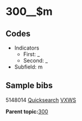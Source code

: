 # 300\_\_$m

## Codes

-   Indicators
    -   First: \_
    -   Second: \_
-   Subfield: m

## Sample bibs

5148014 [Quicksearch](https://search.library.yale.edu/catalog/5148014) [VXWS](http://prodorbis.library.yale.edu:7014/vxws/GetHoldingsService?bibId=5148014)

**Parent topic:**[300](../../tags/300/300.md)

